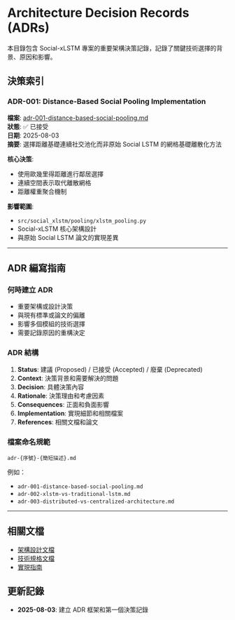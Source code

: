 # Architecture Decision Records (ADRs)

本目錄包含 Social-xLSTM 專案的重要架構決策記錄，記錄了關鍵技術選擇的背景、原因和影響。

## 決策索引

### ADR-001: Distance-Based Social Pooling Implementation
**檔案**: [adr-001-distance-based-social-pooling.md](adr-001-distance-based-social-pooling.md)  
**狀態**: ✅ 已接受  
**日期**: 2025-08-03  
**摘要**: 選擇距離基礎連續社交池化而非原始 Social LSTM 的網格基礎離散化方法

**核心決策**:
- 使用歐幾里得距離進行鄰居選擇
- 連續空間表示取代離散網格
- 距離權重聚合機制

**影響範圍**:
- `src/social_xlstm/pooling/xlstm_pooling.py`
- Social-xLSTM 核心架構設計
- 與原始 Social LSTM 論文的實現差異

---

## ADR 編寫指南

### 何時建立 ADR
- 重要架構或設計決策
- 與現有標準或論文的偏離
- 影響多個模組的技術選擇
- 需要記錄原因的重構決定

### ADR 結構
1. **Status**: 建議 (Proposed) / 已接受 (Accepted) / 廢棄 (Deprecated)
2. **Context**: 決策背景和需要解決的問題
3. **Decision**: 具體決策內容
4. **Rationale**: 決策理由和考慮因素
5. **Consequences**: 正面和負面影響
6. **Implementation**: 實現細節和相關檔案
7. **References**: 相關文檔和論文

### 檔案命名規範
```
adr-{序號}-{簡短描述}.md
```

例如：
- `adr-001-distance-based-social-pooling.md`
- `adr-002-xlstm-vs-traditional-lstm.md`
- `adr-003-distributed-vs-centralized-architecture.md`

---

## 相關文檔

- [架構設計文檔](../architecture/)
- [技術規格文檔](../technical/)
- [實現指南](../implementation/)

## 更新記錄

- **2025-08-03**: 建立 ADR 框架和第一個決策記錄